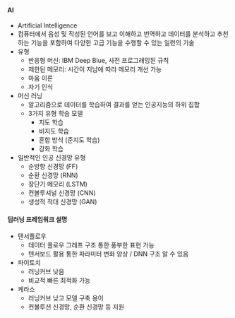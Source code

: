 #### AI

- Artificial Intelligence
- 컴퓨터에서 음성 및 작성된 언어를 보고 이해하고 번역하고 데이터를 분석하고 추천하는 기능을 포함하여 다양한 고급 기능을 수행할 수 있는 일련의 기술
- 유형
  - 반응형 머신: IBM Deep Blue, 사전 프로그래밍된 규칙
  - 제한된 메모리: 시간이 지남에 따라 메모리 개선 가능
  - 마음 이론
  - 자기 인식
- 머신 러닝
  - 알고리즘으로 데이터를 학습하여 결과를 얻는 인공지능의 하위 집합
  - 3가지 유형 학습 모델
    - 지도 학습
    - 비지도 학습
    - 혼합 방식 (준지도 학습)
    - 강화 학습
- 일반적인 인공 신경망 유형
  - 순방향 신경망 (FF)
  - 순환 신경망 (RNN)
  - 장단기 메모리 (LSTM)
  - 컨볼루셔널 신경망 (CNN)
  - 생성적 적대 신경망 (GAN)

#### 딥러닝 프레임워크 설명

- 텐서플로우
  - 데이터 플로우 그래프 구조 통한 풍부한 표현 가능
  - 텐서보드 활용 통한 파라미터 변화 양상 / DNN 구조 알 수 있음
- 파이토치
  - 러닝커브 낮음
  - 비교적 빠른 최적화 가능
- 케라스
  - 러닝커브 낮고 모델 구축 용이
  - 컨볼루션 신경망, 순환 신경망 등 지원
